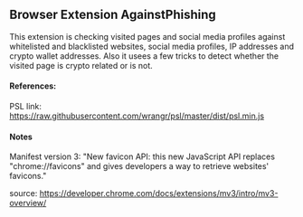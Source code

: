 ## Browser Extension AgainstPhishing

This extension is checking visited pages and social media profiles against whitelisted and blacklisted websites, social media profiles, IP addresses and crypto wallet addresses. Also it usees a few tricks to detect whether the visited page is crypto related or is not.



#### References:

PSL link: https://raw.githubusercontent.com/wrangr/psl/master/dist/psl.min.js

#### Notes

Manifest version 3:
"New favicon API: this new JavaScript API replaces "chrome://favicons" and gives developers a way to retrieve websites' favicons."

source: https://developer.chrome.com/docs/extensions/mv3/intro/mv3-overview/
